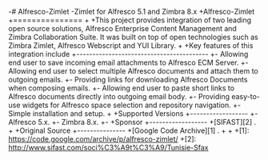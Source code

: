 -# Alfresco-Zimlet
 -Zimlet for Alfresco 5.1 and Zimbra 8.x
 +Alfresco-Zimlet
 +===============
 +
 +This project provides integration of two leading open source solutions, Alfresco Enterprise Content Management and Zimbra Collaboration Suite. It was built on top of open technologies such as Zimbra Zimlet, Alfresco Webscript and YUI Library.
 +
 +Key features of this integration include
 +-----------------------------------------
 +- Allowing end user to save incoming email attachments to Alfresco ECM Server.
 +- Allowing end user to select multiple Alfresco documents and attach them to outgoing emails.
 +- Providing links for downloading Alfresco Documents when composing emails.
 +- Allowing end user to paste short links to Alfresco documents directly into outgoing email body.
 +- Providing easy-to-use widgets for Alfresco space selection and repository navigation.
 +- Simple installation and setup.
 +
 +Supported Versions
 +------------------
 +- Alfresco 5.x. 
 +- Zimbra 8.x.
 +- 
 +Sponsor
 +------------------
 +[SIFAST][2] .
 +
 +Original Source
 +---------------
 +[Google Code Archive][1] .
 +
 +
 +[1]:  https://code.google.com/archive/p/alfresco-zimlet/
 +[2]:  http://www.sifast.com/soci%C3%A9t%C3%A9/Tunisie-Sfax
